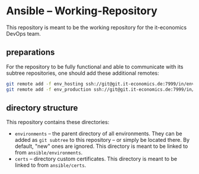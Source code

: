 # Ansible – Working-Repository

This repository is meant to be the working repository for the it-economics DevOps team.

## preparations

For the repository to be fully functional and able to communicate with its subtree repositories, one should add these additional remotes:

```sh
git remote add -f env_hosting ssh://git@git.it-economics.de:7999/in/env_hosting.git
git remote add -f env_production ssh://git@git.it-economics.de:7999/in/env_production.git
```

## directory structure

This repository contains these directories:

* `environments` – the parent directory of all environments. They can be added as `git subtree` to this repository – or simply be located there. By default, "new" ones are ignored. This directory is meant to be linked to from `ansible/environments`.
* `certs` – directory custom certificates. This directory is meant to be linked to from `ansible/certs`.
